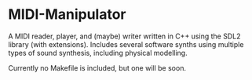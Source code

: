 # MIDI-Manipulator
A MIDI reader, player, and (maybe) writer written in C++ using the SDL2 library (with extensions).
Includes several software synths using multiple types of sound synthesis, including physical modelling.

Currently no Makefile is included, but one will be soon.
